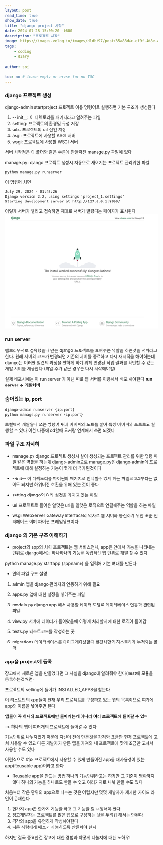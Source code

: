 ```yaml
---
layout: post
read_time: true
show_date: true
title: "django project 시작"
date: 2024-07-28 15:00:20 -0600
description: "프로젝트 시작"
image: https://images.velog.io/images/dldhk97/post/35a88d4c-ef9f-4d8e-a361-c6d53e4e2162/django-logo-negative.png
tags: 
    - coding
    - diary
   
author: soi

toc: no # leave empty or erase for no TOC
---
```

### django 프로젝트 생성

django-admin startproject 프로젝트 이름 명령어로 실행하면 기본 구조가 생성된다 

1. -- init__: 이 디렉토리를 패키지라고 알려주는 파일
2. setting: 프로젝트의 환경및 구성 저장
3. urls: 프로젝트의 url 선언 저장
4. asgi: 프로젝트에 사용할 ASGI 서버 
5. wsgi: 프로젝트에 사용할 WSGI 서버

서버 시작점은 이 폴더와 같은 수준에 만들어진 manage.py 파일에 있다 

manage.py: django 프로젝트 생성시 자동으로 새이기는 프로젝트 관리위한 파일

```
python manage.py runserver
```
이 명령어 치면 

```
July 29, 2024 - 01:42:26
Django version 2.2, using settings 'project_1.settings'
Starting development server at http://127.0.0.1:8000/
```
이렇게 서버가 열리고 접속하면 제대로 서버가 열렸다는 페이지가 표시된다 
![djano_server](../assets/img/uploads/djangoSer.png)

### run server
왭브라우저로 접속했을때 만든 django 프로젝트를 보여주는 역할을 하는것을 서버라고 한다. 
원래 서버의 코드가 변경되면 기존의 서버를 종료하고 다시 재시작을 해야하는데 django는 이러한 일련의 과정을 편하게 하기 위헤 변경된 작업 결과를 확인할 수 있는 개발 서버를 제공한다 (파일 추가 같은 경우는 다시 시작해야함)

실제 배포시에는 이 run server 가 아닌 따로 웹 서버를 이용해서 배포 해야한다 
**run server -> 개발서버**

### 숨어있는 ip, port

```
django-admin runserver {ip:port}
python manage.py runserver {ip:port}

```
로컬에서 개발할때 쓰는 명령어 뒤에 아이피와 포트를 붙여 특정 아이피와 포트로도 실행할 수 있다 
이건 나중에 cd할때 도커랑 연계해서 쓰면 되겠다 

### 파일 구조 자세히 
 
 - manage.py
 django 프로젝트 생성시 같이 생성되는 프로젝트 관리를 위한 명령 파일
같은 역할을 하는게  django-admin으로 manage.py은 django-admin에 프로젝트에 대해 설정하는 기능이 몇개 더 추가된것이다 

- --init--
이 디렉토리를 파이썬의 패키지로 인식할수 있게 하는 파일로 3.3부터는 없어도 되지만 하위버전 호환을 위해 있는 것이 좋다 

- setting
django의 여러 설정을 가지고 있는 파일

- url
프로젝트로 들어온 알맞은 url을 알맞은 로직으로 연결해주는 역할을 하는 파일

- wsgi
WebServer Gateway Interface의 약자로 웹 서버와 통신하기 위한 표준 인터페이스 이며 파이썬 프레임워크이다 

### django 의 기본 구조 이해하기
- project와 app의 차이 
프로젝트는 웹 서비스전체, app은 안에서 기능을 나타내는 단위로 django에서는 하나하나의 기능을 독립적인 앱 단위로 개발 할 수 있다 

python manage.py startapp {appname} 을 입력해 기본 뼈대를 만든다 

- 안의 파일 구조 설명
1. admin
앱을 django 관리자와 연동하기 위해 필요

2. apps.py
앱에 대한 설정을 넣어주는 파일

3. models.py
django app 에서 사용할 데이터 모델로 데이터베이스 연동과 관련된 파일

4. view.py
서버에 데이터가 들어왔을때 어떻게 처리할지에 대한 로직이 들어감

5. tests.py
테스트코드를 작성하는 곳

6. migrations
데이터베이스를 마이그레이션할때 변경사항의 히스토리가 누적되는 폴더

### app을 project에 등록
장고에서 새로운 앱을 만들었다면 그 사실을 django에 알려줘야 한다(nest에 모듈을 등록하는것처럼)

프로젝트의 setting에 들어가 INSTALLED_APPS을 찾는다 

이 리스트안의 app들이 현재 우리 프로젝트를 구성하고 있는 앱의 목록이므로 여기에 app의 이름을 넣어주면 된다 

**앱들이 꼭 하나의 프로젝트에만 들어가는게 아니라 여러 프로젝트에 들어갈 수 있다**

-> 하나의 앱이 여러개의 프로젝트에 들어갈 수 있다 

기능단위로 나눠져있기 때문에 자신이 전에 만든것을 가져와 조금만 현재 프로젝트에 고쳐 사용할 수 있고 다른 개발자가 만든 앱을 가져와 내 프로젝트에 맞게 조금만 고쳐서 사용할 수도 있다 

이런식으로 여러 프로젝트에서 사용할 수 있게 만들어진 app을 재사용성이 있는 app(Reusable app)이라고 한다 

- Reusable app을 만드는 방법
하나의 기능단위라고는 하지만 그 기준이 명확하지 않다 하나의 가능을 하나로도 만들 수 있고 여러가지로 나눠 만들 수도 있다 

처음부터 작은 단위의 app으로 나누는 것은 어렵지만 몇몇 개발자가 제시한 가이드 라인이 존재한다 

1. 한가지 app은 한가지 기능을 하고 그 기능을 잘 수행해야 한다 
2. 장고개발자는 프로젝트를 많은 앱으로 구성하는 것을 두려워 해서는 안된다 
3. 각각의 app을 유연하게 작성해야한다 
4. 다른 사람에게 배포가 가능하도록 만들어야 한다 

하지만 결국 중요한건 장고에 대한 경험과 어떻게 나눌지에 대한 노하우!

